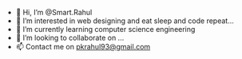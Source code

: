 - 👋 Hi, I’m @Smart.Rahul
- 👀 I’m interested in web designing and eat sleep and code repeat...
- 🌱 I’m currently learning computer science engineering
- 💞️ I’m looking to collaborate on ...
- 📫 Contact me on pkrahul93@gmail.com

<!---
pkrahul93/pkrahul93 is a ✨ special ✨ repository because its `README.md` (this file) appears on your GitHub profile.
You can click the Preview link to take a look at your changes.
--->
